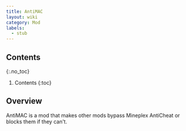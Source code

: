```yaml
---
title: AntiMAC
layout: wiki
category: Mod
labels:
  - stub
---
```

## Contents
{:.no_toc}
1. Contents
{:toc}

## Overview
AntiMAC is a mod that makes other mods bypass Mineplex AntiCheat or blocks them if they can't.
